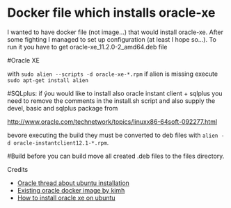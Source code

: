 Docker file which installs oracle-xe
====================================

I wanted to have docker file (not image...) that would install oracle-xe. 
After some fighting I managed to set up configuration (at least I hope so...). To run it you have to get oracle-xe_11.2.0-2_amd64.deb file

#Oracle XE

with `sudo alien --scripts -d oracle-xe-*.rpm`
if alien is missing execute
`sudo apt-get install alien`



#SQLplus:
if ýou would like to install also oracle instant client + sqlplus you need to remove the comments in the install.sh script and also supply the devel, basic and sqlplus package from 

http://www.oracle.com/technetwork/topics/linuxx86-64soft-092277.html

bevore executing the build they must be converted to deb files with 
`alien -d oracle-instantclient12.1-*.rpm`.

#Build
before you can build move all created .deb files to the files directory. 


Credits 
* [Oracle thread about ubuntu installation](https://forums.oracle.com/thread/2303639) 
* [Existing oracle docker image by kimh](https://index.docker.io/u/kimh/oracledb)
* [How to install oracle xe on ubuntu](https://help.ubuntu.com/community/Oracle%20Instant%20Client)

